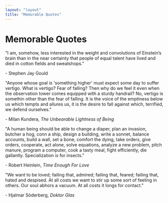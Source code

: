 ```yaml
---
layout: "layout"
title: "Memorable Quotes"
---
```


# Memorable Quotes

"I am, somehow, less interested in the weight and convolutions of Einstein’s
brain than in the near certainty that people of equal talent have lived and
died in cotton fields and sweatshops."

<div class="attrib">- Stephen Jay Gould</div>

"Anyone whose goal is 'something higher' must expect some day to suffer
vertigo. What is vertigo? Fear of falling? Then why do we feel it even when
the observation tower comes equipped with a sturdy handrail? No, vertigo is
somethin other than the fear of falling. It is the voice of the emptiness
below us which tempts and allures us, it is the desire to fall against
which, terrified, we defend ourselves."

<div class="attrib">- Milan Kundera, <em>The Unbearable Lightness of Being</em></div>

"A human being should be able to change a diaper, plan an invasion, butcher a
hog, conn a ship, design a building, write a sonnet, balance accounts, build a
wall, set a bone, comfort the dying, take orders, give orders, cooperate, act
alone, solve equations, analyze a new problem, pitch manure, program a
computer, cook a tasty meal, fight efficiently, die gallantly. Specialization
is for insects."

<div class="attrib">- Robert Heinlein, <em>Time Enough For Love</em></div>

"We want to be loved; failing that, admired; failing that, feared; failing
that, hated and despised. At all costs we want to stir up some sort of feeling
in others. Our soul abhors a vacuum. At all costs it longs for contact."

<div class="attrib">- Hjalmar Söderberg, <em>Doktor Glas</em></div>
